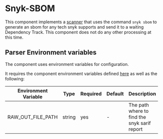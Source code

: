 # Snyk-SBOM

This component implements a [scanner](https://github.com/smithy-security/smithy/blob/main/sdk/component/component.go)
that uses the command `snyk sbom` to generate an sbom for any tech snyk supports and send it to a waiting Dependency Track.
This component does not do any other processing at this time.

## Parser Environment variables

The component uses environment variables for configuration.

It requires the component
environment variables defined [here](https://github.com/smithy-security/smithy/blob/main/sdk/README.md#component) as well
as the following:

| Environment Variable     | Type   | Required | Default    | Description                                             |
|--------------------------|--------|----------|------------|---------------------------------------------------------|
| RAW\_OUT\_FILE\_PATH  | string | yes      | -          | The path where to find the snyk sarif report   |
